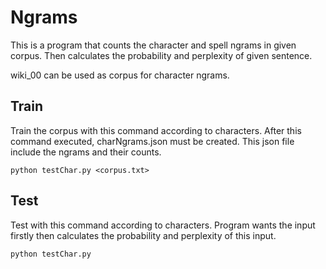 # Ngrams

This is a program that counts the character and spell ngrams in given corpus. 
Then calculates the probability and perplexity of given sentence.  

wiki_00 can be used as corpus for character ngrams.

## Train

Train the corpus with this command according to characters. After this command executed, charNgrams.json must be created. This json file include the ngrams and their counts.
```
python testChar.py <corpus.txt> 
```

## Test

Test with this command according to characters. Program wants the input firstly then calculates the probability and perplexity of this input.
```
python testChar.py 
```